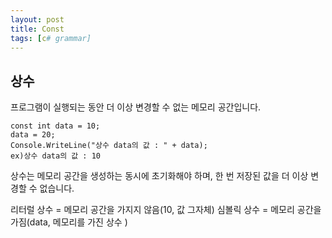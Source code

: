 ```yaml
---
layout: post
title: Const
tags: [c# grammar]
---
```


## 상수


프로그램이 실행되는 동안 더 이상 변경할 수 없는
메모리 공간입니다.

~~~
const int data = 10;
data = 20;
Console.WriteLine("상수 data의 값 : " + data);
ex)상수 data의 값 : 10
~~~

상수는 메모리 공간을 생성하는 동시에 초기화해야 하며,
한 번 저장된 값을 더 이상 변경할 수 없습니다.

리터럴 상수 = 메모리 공간을 가지지 않음(10, 값 그자체)
심볼릭 상수 = 메모리 공간을 가짐(data, 메모리를 가진 상수 )